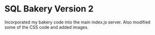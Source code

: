 # SQL Bakery Version 2

Incorporated my bakery code into the main index.js server. Also modified some of the CSS code and added images.

